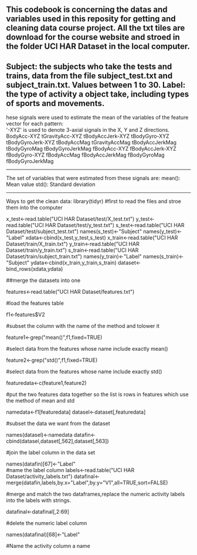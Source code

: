   This codebook is concerning the datas and variables used in this reposity for getting and cleaning data course project. 
  All the txt tiles are download for the course website and stroed in the folder UCI HAR Dataset in the local computer.
  -----------------
 Subject: the subjects who take the tests and trains, data from the file subject_test.txt and subject_train.txt. Values between 1 to 30.
 Label: the type of activity a object take, including types of sports and movements.
 ------------------
 hese signals were used to estimate the mean of the variables of the feature vector for each pattern:  
'-XYZ' is used to denote 3-axial signals in the X, Y and Z directions.
BodyAcc-XYZ
tGravityAcc-XYZ
tBodyAccJerk-XYZ
tBodyGyro-XYZ
tBodyGyroJerk-XYZ
tBodyAccMag
tGravityAccMag
tBodyAccJerkMag
tBodyGyroMag
tBodyGyroJerkMag
fBodyAcc-XYZ
fBodyAccJerk-XYZ
fBodyGyro-XYZ
fBodyAccMag
fBodyAccJerkMag
fBodyGyroMag
fBodyGyroJerkMag

-----------------
 The set of variables that were estimated from these signals are: 
mean(): Mean value
std(): Standard deviation

------------------
Ways to get the clean data:
library(tidyr)
#first to read the files and stroe them into the computer

x_test<-read.table("UCI HAR Dataset/test/X_test.txt")
y_test<-read.table("UCI HAR Dataset/test/y_test.txt")
s_test<-read.table("UCI HAR Dataset/test/subject_test.txt")
names(s_test)<-"Subject"
names(y_test)<-"Label"
xdata<-cbind(x_test,y_test,s_test)
x_train<-read.table("UCI HAR Dataset/train/X_train.txt")
y_train<-read.table("UCI HAR Dataset/train/y_train.txt")
s_train<-read.table("UCI HAR Dataset/train/subject_train.txt")
names(y_train)<-"Label"
names(s_train)<-"Subject"
ydata<-cbind(x_train,y_train,s_train)
dataset<-bind_rows(xdata,ydata)

##merge the datasets into one

features<-read.table("UCI HAR Dataset/features.txt")

#load the features table

f1<-features$V2

#subset the column with the name of the method and tolower it

feature1<-grep("mean()",f1,fixed=TRUE)

#select data from the features whose name include exactly mean()

feature2<-grep("std()",f1,fixed=TRUE)

#select data from the features whose name include exactly std()

featuredata<-c(feature1,feature2)

#put the two features data together so the list is rows in features which use the method of mean and std

namedata<-f1[featuredata]
datasel<-dataset[,featuredata]

#subset the data we want from the dataset

names(datasel)<-namedata
datafin<-cbind(datasel,dataset[,562],dataset[,563])

#join the label column in the data set

names(datafin)[67]<-"Label"  
#name the label column
labels<-read.table("UCI HAR Dataset/activity_labels.txt")
datafinal<-merge(datafin,labels,by.x="Label",by.y="V1",all=TRUE,sort=FALSE)

#merge and match the two dataframes,replace the numeric activity labels into the labels with strings.

datafinal<-datafinal[,2:69] 

#delete the numeric label column 

names(datafinal)[68]<-"Label"

#Name the activity column a name


